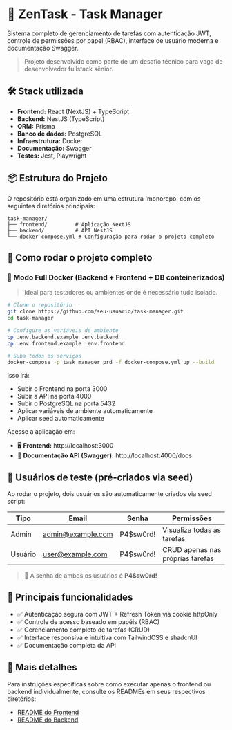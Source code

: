 # 🧠 ZenTask - Task Manager

Sistema completo de gerenciamento de tarefas com autenticação JWT, controle de permissões por papel (RBAC), interface de usuário moderna e documentação Swagger.

> Projeto desenvolvido como parte de um desafio técnico para vaga de desenvolvedor fullstack sênior.

## 🛠️ Stack utilizada

- **Frontend:** React (NextJS) + TypeScript
- **Backend:** NestJS (TypeScript)
- **ORM:** Prisma
- **Banco de dados:** PostgreSQL
- **Infraestrutura:** Docker
- **Documentação:** Swagger
- **Testes:** Jest, Playwright

## 📦 Estrutura do Projeto

O repositório está organizado em uma estrutura 'monorepo' com os seguintes diretórios principais:

```
task-manager/
├── frontend/         # Aplicação NextJS
├── backend/          # API NestJS
└── docker-compose.yml # Configuração para rodar o projeto completo
```

## 🚀 Como rodar o projeto completo

### 🐳 Modo Full Docker (Backend + Frontend + DB conteinerizados)

> Ideal para testadores ou ambientes onde é necessário tudo isolado.

```bash
# Clone o repositório
git clone https://github.com/seu-usuario/task-manager.git
cd task-manager

# Configure as variáveis de ambiente
cp .env.backend.example .env.backend
cp .env.frontend.example .env.frontend

# Suba todos os serviços
docker-compose -p task_manager_prd -f docker-compose.yml up --build
```

Isso irá:

- Subir o Frontend na porta 3000
- Subir a API na porta 4000
- Subir o PostgreSQL na porta 5432
- Aplicar variáveis de ambiente automaticamente
- Aplicar seed automaticamente

Acesse a aplicação em:

- 🖥️ **Frontend:** http://localhost:3000
- 📄 **Documentação API (Swagger):** http://localhost:4000/docs

## 👤 Usuários de teste (pré-criados via seed)

Ao rodar o projeto, dois usuários são automaticamente criados via seed script:

| Tipo    | Email             | Senha     | Permissões                       |
| ------- | ----------------- | --------- | -------------------------------- |
| Admin   | admin@example.com | P4$sw0rd! | Visualiza todas as tarefas       |
| Usuário | user@example.com  | P4$sw0rd! | CRUD apenas nas próprias tarefas |

> 📌 A senha de ambos os usuários é **P4$sw0rd!**

## 📌 Principais funcionalidades

- ✅ Autenticação segura com JWT + Refresh Token via cookie httpOnly
- ✅ Controle de acesso baseado em papéis (RBAC)
- ✅ Gerenciamento completo de tarefas (CRUD)
- ✅ Interface responsiva e intuitiva com TailwindCSS e shadcnUI
- ✅ Documentação completa da API

## 📄 Mais detalhes

Para instruções específicas sobre como executar apenas o frontend ou backend individualmente, consulte os READMEs em seus respectivos diretórios:

- [README do Frontend](./frontend/README.md)
- [README do Backend](./backend/README.md)
